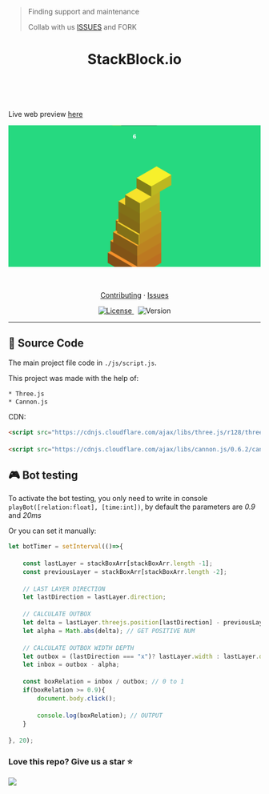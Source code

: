 > Finding support and maintenance
>
> Collab with us [ISSUES](https://github.com/ZhengLinLei/stackblock.io/issues) and FORK

<h1 align="center">StackBlock.io</h1>
<br>
<br>
<br>

Live web preview [here](https://zhenglinlei.github.io/stackblock.io)

<p align="center">
    <img src="./doc/intro.png" alt="intro pic" />
</p>

<br>

<p align="center">
  <a href="./CONTRIBUTING.md">Contributing</a>
  ·
  <a href="https://github.com/ZhengLinLei/stackblock.io/issues">Issues</a>
</p>

<p align="center">
  <a href="https://opensource.org/licenses/Apache-2.0">
    <img src="https://img.shields.io/badge/License-Apache%202.0-blue.svg" alt="License" />
  </a>&nbsp;
  <a>
    <img src="https://img.shields.io/badge/version-0.1.6-brightgreen" alt="Version" />
  </a>
</p>

<hr>

## 📁 Source Code

The main project file code in `./js/script.js`.

This project was made with the help of:

    * Three.js
    * Cannon.js


CDN:
```HTML
<script src="https://cdnjs.cloudflare.com/ajax/libs/three.js/r128/three.min.js" integrity="sha512-dLxUelApnYxpLt6K2iomGngnHO83iUvZytA3YjDUCjT0HDOHKXnVYdf3hU4JjM8uEhxf9nD1/ey98U3t2vZ0qQ==" crossorigin="anonymous" referrerpolicy="no-referrer"></script>

<script src="https://cdnjs.cloudflare.com/ajax/libs/cannon.js/0.6.2/cannon.min.js" integrity="sha512-avLcnGxl5mqAX/wIKERdb1gFNkOLHh2W5JNCfJm5OugpEPBz7LNXJJ3BDjjwO00AxEY1MqdNjtEmiYhKC0ld7g==" crossorigin="anonymous" referrerpolicy="no-referrer"></script>
```


## 🎮 Bot testing

To activate the bot testing, you only need to write in console `playBot([relation:float], [time:int])`, by default the parameters are *0.9* and *20ms*

Or you can set it manually:
```javascript
let botTimer = setInterval(()=>{
        
    const lastLayer = stackBoxArr[stackBoxArr.length -1];
    const previousLayer = stackBoxArr[stackBoxArr.length -2];
    
    // LAST LAYER DIRECTION
    let lastDirection = lastLayer.direction;
    
    // CALCULATE OUTBOX 
    let delta = lastLayer.threejs.position[lastDirection] - previousLayer.threejs.position[lastDirection] // !NOTE: THE BOTH BOX MUST BE CALCULATED WITH THE SAME DIRECTION
    let alpha = Math.abs(delta); // GET POSITIVE NUM
    
    // CALCULATE OUTBOX WIDTH DEPTH
    let outbox = (lastDirection === "x")? lastLayer.width : lastLayer.depth;
    let inbox = outbox - alpha;
            
    const boxRelation = inbox / outbox; // 0 to 1
    if(boxRelation >= 0.9){
        document.body.click();
                
        console.log(boxRelation); // OUTPUT
    }
    
}, 20);
```


### Love this repo? Give us a star ⭐

<a href="./">
  <img src="https://img.shields.io/badge/StackBlock.io-Rate-blue">
</a>
